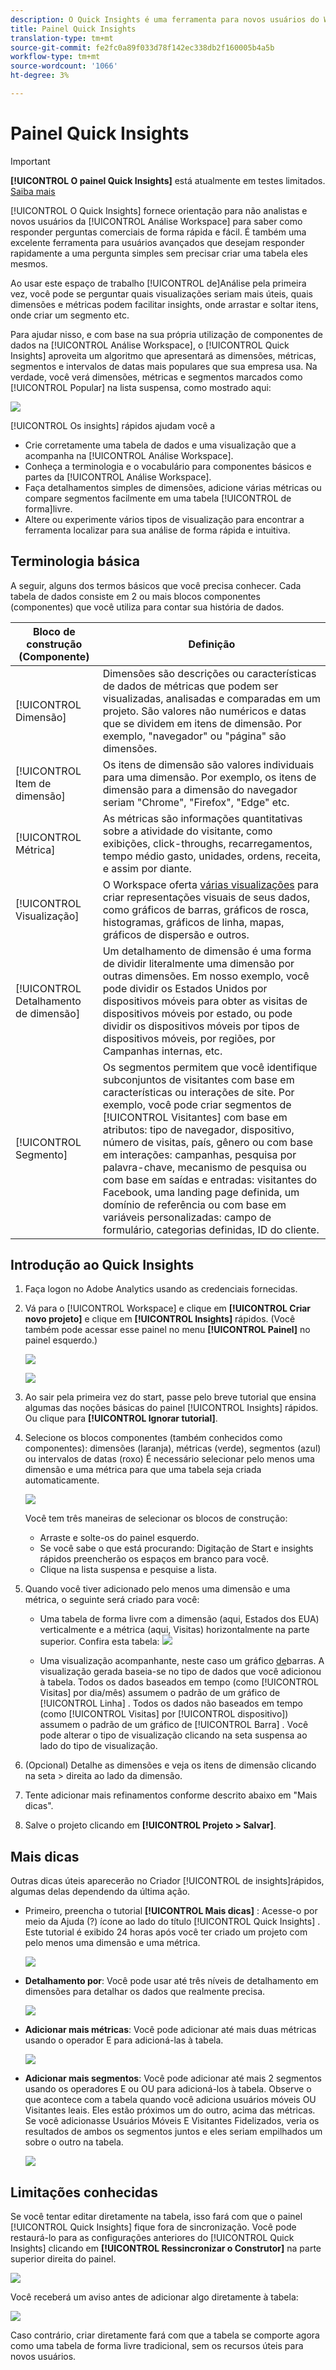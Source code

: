 ```yaml
---
description: O Quick Insights é uma ferramenta para novos usuários do Workspace que os guia na criação de tabelas de dados e visualizações.
title: Painel Quick Insights
translation-type: tm+mt
source-git-commit: fe2fc0a89f033d78f142ec338db2f160005b4a5b
workflow-type: tm+mt
source-wordcount: '1066'
ht-degree: 3%

---
```



# Painel Quick Insights

>[!IMPORTANT]
>
>**[!UICONTROL O painel Quick Insights]** está atualmente em testes limitados. [Saiba mais](https://docs.adobe.com/content/help/pt-BR/analytics/landing/an-releases.html)

[!UICONTROL O Quick Insights] fornece orientação para não analistas e novos usuários da [!UICONTROL Análise Workspace] para saber como responder perguntas comerciais de forma rápida e fácil. É também uma excelente ferramenta para usuários avançados que desejam responder rapidamente a uma pergunta simples sem precisar criar uma tabela eles mesmos.

Ao usar este espaço de trabalho [!UICONTROL de]Análise pela primeira vez, você pode se perguntar quais visualizações seriam mais úteis, quais dimensões e métricas podem facilitar insights, onde arrastar e soltar itens, onde criar um segmento etc.

Para ajudar nisso, e com base na sua própria utilização de componentes de dados na [!UICONTROL Análise Workspace], o [!UICONTROL Quick Insights] aproveita um algoritmo que apresentará as dimensões, métricas, segmentos e intervalos de datas mais populares que sua empresa usa. Na verdade, você verá dimensões, métricas e segmentos marcados como [!UICONTROL Popular] na lista suspensa, como mostrado aqui:

![](assets/popular-tag.png)

[!UICONTROL Os insights] rápidos ajudam você a

* Crie corretamente uma tabela de dados e uma visualização que a acompanha na [!UICONTROL Análise Workspace].
* Conheça a terminologia e o vocabulário para componentes básicos e partes da [!UICONTROL Análise Workspace].
* Faça detalhamentos simples de dimensões, adicione várias métricas ou compare segmentos facilmente em uma tabela [!UICONTROL de forma]livre.
* Altere ou experimente vários tipos de visualização para encontrar a ferramenta localizar para sua análise de forma rápida e intuitiva.

## Terminologia básica

A seguir, alguns dos termos básicos que você precisa conhecer. Cada tabela de dados consiste em 2 ou mais blocos componentes (componentes) que você utiliza para contar sua história de dados.

| Bloco de construção (Componente) | Definição |
|---|---|
| [!UICONTROL Dimensão] | Dimensões são descrições ou características de dados de métricas que podem ser visualizadas, analisadas e comparadas em um projeto. São valores não numéricos e datas que se dividem em itens de dimensão. Por exemplo, &quot;navegador&quot; ou &quot;página&quot; são dimensões. |
| [!UICONTROL Item de dimensão] | Os itens de dimensão são valores individuais para uma dimensão. Por exemplo, os itens de dimensão para a dimensão do navegador seriam &quot;Chrome&quot;, &quot;Firefox&quot;, &quot;Edge&quot; etc. |
| [!UICONTROL Métrica] | As métricas são informações quantitativas sobre a atividade do visitante, como exibições, click-throughs, recarregamentos, tempo médio gasto, unidades, ordens, receita, e assim por diante. |
| [!UICONTROL Visualização] | O Workspace oferta [várias visualizações](/help/analyze/analysis-workspace/visualizations/freeform-analysis-visualizations.md) para criar representações visuais de seus dados, como gráficos de barras, gráficos de rosca, histogramas, gráficos de linha, mapas, gráficos de dispersão e outros. |
| [!UICONTROL Detalhamento de dimensão] | Um detalhamento de dimensão é uma forma de dividir literalmente uma dimensão por outras dimensões. Em nosso exemplo, você pode dividir os Estados Unidos por dispositivos móveis para obter as visitas de dispositivos móveis por estado, ou pode dividir os dispositivos móveis por tipos de dispositivos móveis, por regiões, por Campanhas internas, etc. |
| [!UICONTROL Segmento] | Os segmentos permitem que você identifique subconjuntos de visitantes com base em características ou interações de site. Por exemplo, você pode criar segmentos de [!UICONTROL Visitantes] com base em atributos: tipo de navegador, dispositivo, número de visitas, país, gênero ou com base em interações: campanhas, pesquisa por palavra-chave, mecanismo de pesquisa ou com base em saídas e entradas: visitantes do Facebook, uma landing page definida, um domínio de referência ou com base em variáveis personalizadas: campo de formulário, categorias definidas, ID do cliente. |

## Introdução ao Quick Insights

1. Faça logon no Adobe Analytics usando as credenciais fornecidas.
1. Vá para o [!UICONTROL Workspace] e clique em **[!UICONTROL Criar novo projeto]** e clique em **[!UICONTROL Insights]** rápidos. (Você também pode acessar esse painel no menu **[!UICONTROL Painel]** no painel esquerdo.)

   ![](assets/qibuilder.png)

   ![](assets/qi-panel.png)

1. Ao sair pela primeira vez do start, passe pelo breve tutorial que ensina algumas das noções básicas do painel [!UICONTROL Insights] rápidos. Ou clique para **[!UICONTROL Ignorar tutorial]**.
1. Selecione os blocos componentes (também conhecidos como componentes): dimensões (laranja), métricas (verde), segmentos (azul) ou intervalos de datas (roxo) É necessário selecionar pelo menos uma dimensão e uma métrica para que uma tabela seja criada automaticamente.

   ![](assets/qibuilder2.png)

   Você tem três maneiras de selecionar os blocos de construção:
   * Arraste e solte-os do painel esquerdo.
   * Se você sabe o que está procurando: Digitação de Start e insights  rápidos preencherão os espaços em branco para você.
   * Clique na lista suspensa e pesquise a lista.

1. Quando você tiver adicionado pelo menos uma dimensão e uma métrica, o seguinte será criado para você:

   * Uma tabela de forma livre com a dimensão (aqui, Estados dos EUA) verticalmente e a métrica (aqui, Visitas) horizontalmente na parte superior. Confira esta tabela:
   ![](assets/qibuilder3.png)

   * Uma visualização acompanhante, neste caso um gráfico [de](/help/analyze/analysis-workspace/visualizations/bar.md)barras. A visualização gerada baseia-se no tipo de dados que você adicionou à tabela. Todos os dados baseados em tempo (como [!UICONTROL Visitas] por dia/mês) assumem o padrão de um gráfico de [!UICONTROL Linha] . Todos os dados não baseados em tempo (como [!UICONTROL Visitas] por [!UICONTROL dispositivo]) assumem o padrão de um gráfico de [!UICONTROL Barra] . Você pode alterar o tipo de visualização clicando na seta suspensa ao lado do tipo de visualização.


1. (Opcional) Detalhe as dimensões e veja os itens de dimensão clicando na seta > direita ao lado da dimensão.

1. Tente adicionar mais refinamentos conforme descrito abaixo em &quot;Mais dicas&quot;.

1. Salve o projeto clicando em **[!UICONTROL Projeto > Salvar]**.

## Mais dicas

Outras dicas úteis aparecerão no Criador [!UICONTROL de insights]rápidos, algumas delas dependendo da última ação.

* Primeiro, preencha o tutorial **[!UICONTROL Mais dicas]** : Acesse-o por meio da Ajuda (?) ícone ao lado do título [!UICONTROL Quick Insights] . Este tutorial é exibido 24 horas após você ter criado um projeto com pelo menos uma dimensão e uma métrica.

   ![](assets/qibuilder4.png)

* **Detalhamento por**: Você pode usar até três níveis de detalhamento em dimensões para detalhar os dados que realmente precisa.

   ![](assets/qibuilder5.png)

* **Adicionar mais métricas**: Você pode adicionar até mais duas métricas usando o operador E para adicioná-las à tabela.

   ![](assets/qibuilder6.png)

* **Adicionar mais segmentos**: Você pode adicionar até mais 2 segmentos usando os operadores E ou OU para adicioná-los à tabela. Observe o que acontece com a tabela quando você adiciona usuários móveis OU Visitantes leais. Eles estão próximos um do outro, acima das métricas. Se você adicionasse Usuários Móveis E Visitantes Fidelizados, veria os resultados de ambos os segmentos juntos e eles seriam empilhados um sobre o outro na tabela.

   ![](assets/qibuilder7.png)

## Limitações conhecidas

Se você tentar editar diretamente na tabela, isso fará com que o painel [!UICONTROL Quick Insights] fique fora de sincronização. Você pode restaurá-lo para as configurações anteriores do [!UICONTROL Quick Insights] clicando em **[!UICONTROL Ressincronizar o Construtor]** na parte superior direita do painel.

![](assets/qibuilder9.png)

Você receberá um aviso antes de adicionar algo diretamente à tabela:

![](assets/qibuilder8.png)

Caso contrário, criar diretamente fará com que a tabela se comporte agora como uma tabela de forma livre tradicional, sem os recursos úteis para novos usuários.

